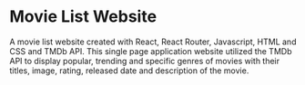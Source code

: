 <h1> Movie List Website</h1>
A movie list website created with React, React Router, Javascript, HTML and CSS and TMDb API. This single page application website utilized the TMDb API to display popular, 
trending and specific genres of movies with their titles, image, rating, released date and description of the movie.  
<h2> </h2> 
